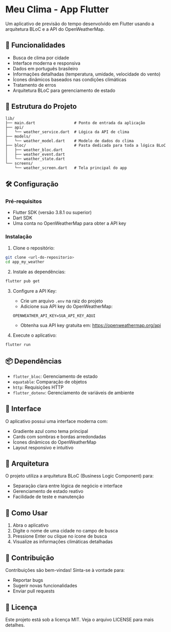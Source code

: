 # Meu Clima - App Flutter

Um aplicativo de previsão do tempo desenvolvido em Flutter usando a arquitetura BLoC e a API do OpenWeatherMap.

## 🚀 Funcionalidades

- Busca de clima por cidade
- Interface moderna e responsiva
- Dados em português brasileiro
- Informações detalhadas (temperatura, umidade, velocidade do vento)
- Ícones dinâmicos baseados nas condições climáticas
- Tratamento de erros
- Arquitetura BLoC para gerenciamento de estado

## 📁 Estrutura do Projeto

```
lib/
├── main.dart                 # Ponto de entrada da aplicação
├── api/
│   └── weather_service.dart  # Lógica da API de clima
├── models/
│   └── weather_model.dart    # Modelo de dados do clima
├── bloc/                     # Pasta dedicada para toda a lógica BLoC
│   ├── weather_bloc.dart
│   ├── weather_event.dart
│   └── weather_state.dart
└── screens/
    └── weather_screen.dart   # Tela principal do app
```

## 🛠️ Configuração

### Pré-requisitos

- Flutter SDK (versão 3.8.1 ou superior)
- Dart SDK
- Uma conta no OpenWeatherMap para obter a API key

### Instalação

1. Clone o repositório:
```bash
git clone <url-do-repositorio>
cd app_my_weather
```

2. Instale as dependências:
```bash
flutter pub get
```

3. Configure a API Key:
   - Crie um arquivo `.env` na raiz do projeto
   - Adicione sua API key do OpenWeatherMap:
   ```
   OPENWEATHER_API_KEY=SUA_API_KEY_AQUI
   ```
   - Obtenha sua API key gratuita em: https://openweathermap.org/api

4. Execute o aplicativo:
```bash
flutter run
```

## 📦 Dependências

- `flutter_bloc`: Gerenciamento de estado
- `equatable`: Comparação de objetos
- `http`: Requisições HTTP
- `flutter_dotenv`: Gerenciamento de variáveis de ambiente

## 🎨 Interface

O aplicativo possui uma interface moderna com:
- Gradiente azul como tema principal
- Cards com sombras e bordas arredondadas
- Ícones dinâmicos do OpenWeatherMap
- Layout responsivo e intuitivo

## 🔧 Arquitetura

O projeto utiliza a arquitetura BLoC (Business Logic Component) para:
- Separação clara entre lógica de negócio e interface
- Gerenciamento de estado reativo
- Facilidade de teste e manutenção

## 📱 Como Usar

1. Abra o aplicativo
2. Digite o nome de uma cidade no campo de busca
3. Pressione Enter ou clique no ícone de busca
4. Visualize as informações climáticas detalhadas

## 🤝 Contribuição

Contribuições são bem-vindas! Sinta-se à vontade para:
- Reportar bugs
- Sugerir novas funcionalidades
- Enviar pull requests

## 📄 Licença

Este projeto está sob a licença MIT. Veja o arquivo LICENSE para mais detalhes.
